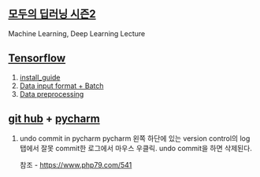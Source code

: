 ## [모두의 딥러닝 시즌2](https://deeplearningzerotoall.github.io/season2/)
Machine Learning, Deep Learning Lecture

## [Tensorflow](https://tensorflow.org)
1. [install_guide](INSTALL.md)
2. [Data input format + Batch](https://www.tensorflow.org/guide/data#top_of_page)
3. [Data preprocessing](https://keras.io/ko/preprocessing/image/)

##  [git hub](https://github.com/pervin0527/pervinco) + [pycharm](https://www.jetbrains.com/pycharm/)
1. undo commit in pycharm
pycharm 왼쪽 하단에 있는 version control의 log 탭에서 잘못 commit한 로그에서 마우스 우클릭.
undo commit을 하면 삭제된다.

      참조 - https://www.php79.com/541
